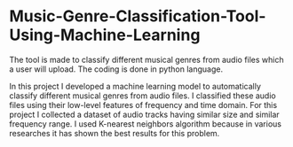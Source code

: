 # Music-Genre-Classification-Tool-Using-Machine-Learning
The tool is made to classify different musical genres from audio files which a user will upload. The coding is done in python language. 

In this project I developed a machine learning model to automatically classify different musical genres from audio files. I classified these audio files using their low-level features of frequency and time domain. For this project I collected a dataset of audio tracks having similar size and similar frequency range. I used K-nearest neighbors algorithm because in various researches it has shown the best results for this problem.
